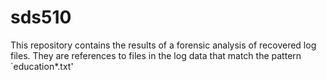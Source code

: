 # sds510
This repository contains the results of a forensic analysis of recovered log files. They are references to files  in the log data that match the pattern `education*.txt'
